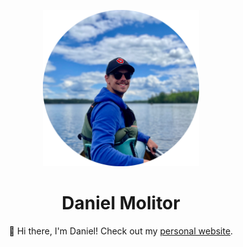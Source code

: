 <p align="center" style="text-align:center;font-size=10px;">
<img src="media/_profile.png" alt="Profile Pic" style="min-width:250px;width:30%;height:auto;">
<h1 align="center">Daniel Molitor</h1>
</p>
<p align="center">
👋 Hi there, I'm Daniel! Check out my <a href="https://dmolitor.com" target="_blank" rel="noopener noreferrer">personal website</a>.
</p>
